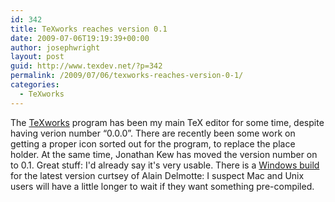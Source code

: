 ```yaml
---
id: 342
title: TeXworks reaches version 0.1
date: 2009-07-06T19:19:39+00:00
author: josephwright
layout: post
guid: http://www.texdev.net/?p=342
permalink: /2009/07/06/texworks-reaches-version-0-1/
categories:
  - TeXworks
---
```

The <a title="TeXworks: lowering the entry barrier to the TeX world" href="http://www.tug.org/texworks">TeXworks</a> program has been my main TeX editor for some time, despite having verion number “0.0.0”. There are recently been some work on getting a proper icon sorted out for the program, to replace the place holder. At the same time, Jonathan Kew has moved the version number on to 0.1.  Great stuff: I'd already say it's very usable. There is a <a href="http://www.leliseron.org/texworks">Windows build</a> for the latest version curtsey of Alain Delmotte: I suspect Mac and Unix users will have a little longer to wait if they want something pre-compiled.
